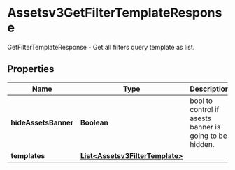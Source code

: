 

# Assetsv3GetFilterTemplateResponse

GetFilterTemplateResponse - Get all filters query template as list.

## Properties

| Name | Type | Description | Notes |
|------------ | ------------- | ------------- | -------------|
|**hideAssetsBanner** | **Boolean** | bool to control if asests banner is going to be hidden. |  [optional] |
|**templates** | [**List&lt;Assetsv3FilterTemplate&gt;**](Assetsv3FilterTemplate.md) |  |  [optional] |



